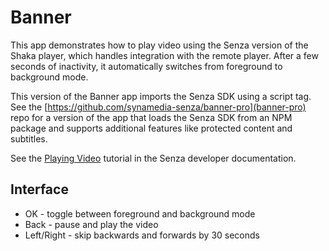 # Banner

This app demonstrates how to play video using the Senza version of the Shaka player, which handles integration with the remote player. After a few seconds of inactivity, it automatically switches from foreground to background mode.

This version of the Banner app imports the Senza SDK using a script tag. See the [https://github.com/synamedia-senza/banner-pro](banner-pro) repo for a version of the app that loads the Senza SDK from an NPM package and supports additional features like protected content and subtitles.

See the [Playing Video](https://developer.synamedia.com/senza/docs/playing-video) tutorial in the Senza developer documentation.

## Interface

* OK - toggle between foreground and background mode
* Back - pause and play the video
* Left/Right - skip backwards and forwards by 30 seconds

